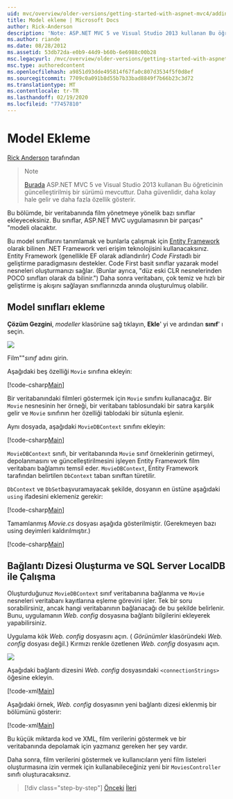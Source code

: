 ```yaml
---
uid: mvc/overview/older-versions/getting-started-with-aspnet-mvc4/adding-a-model
title: Model ekleme | Microsoft Docs
author: Rick-Anderson
description: 'Note: ASP.NET MVC 5 ve Visual Studio 2013 kullanan Bu öğreticinin güncelleştirilmiş bir sürümü mevcuttur. Daha güvenlidir, izleme ve tanıtım için çok daha kolay...'
ms.author: riande
ms.date: 08/28/2012
ms.assetid: 53db72da-e0b9-44d9-b60b-6e6988c00b28
msc.legacyurl: /mvc/overview/older-versions/getting-started-with-aspnet-mvc4/adding-a-model
msc.type: authoredcontent
ms.openlocfilehash: a9851d93dde495814f67fa0c807d3534f5f0d8ef
ms.sourcegitcommit: 7709c0a091b8d55b7b33bad8849f7b66b23c3d72
ms.translationtype: MT
ms.contentlocale: tr-TR
ms.lasthandoff: 02/19/2020
ms.locfileid: "77457810"
---
```

# <a name="adding-a-model"></a>Model Ekleme

[Rick Anderson](https://twitter.com/RickAndMSFT) tarafından

> > [!NOTE]
> > [Burada](../../getting-started/introduction/getting-started.md) ASP.NET MVC 5 ve Visual Studio 2013 kullanan Bu öğreticinin güncelleştirilmiş bir sürümü mevcuttur. Daha güvenlidir, daha kolay hale gelir ve daha fazla özellik gösterir.

Bu bölümde, bir veritabanında film yönetmeye yönelik bazı sınıflar ekleyeceksiniz. Bu sınıflar, ASP.NET MVC uygulamasının bir parçası&quot; &quot;modeli olacaktır.

Bu model sınıflarını tanımlamak ve bunlarla çalışmak için [Entity Framework](https://msdn.microsoft.com/library/bb399572(VS.110).aspx) olarak bilinen .NET Framework veri erişim teknolojisini kullanacaksınız. Entity Framework (genellikle EF olarak adlandırılır) *Code First*adlı bir geliştirme paradigmasını destekler. Code First basit sınıflar yazarak model nesneleri oluşturmanızı sağlar. (Bunlar ayrıca, &quot;düz eski CLR nesnelerinden POCO sınıfları olarak da bilinir.&quot;) Daha sonra veritabanı, çok temiz ve hızlı bir geliştirme iş akışını sağlayan sınıflarınızda anında oluşturulmuş olabilir.

## <a name="adding-model-classes"></a>Model sınıfları ekleme

**Çözüm Gezgini**, *modeller* klasörüne sağ tıklayın, **Ekle**' yi ve ardından **sınıf**' ı seçin.

![](adding-a-model/_static/image1.png)

Film&quot;&quot;*sınıf* adını girin.

Aşağıdaki beş özelliği `Movie` sınıfına ekleyin:

[!code-csharp[Main](adding-a-model/samples/sample1.cs)]

Bir veritabanındaki filmleri göstermek için `Movie` sınıfını kullanacağız. Bir `Movie` nesnesinin her örneği, bir veritabanı tablosundaki bir satıra karşılık gelir ve `Movie` sınıfının her özelliği tablodaki bir sütunla eşlenir.

Aynı dosyada, aşağıdaki `MovieDBContext` sınıfını ekleyin:

[!code-csharp[Main](adding-a-model/samples/sample2.cs)]

`MovieDBContext` sınıfı, bir veritabanında `Movie` sınıf örneklerinin getirmeyi, depolanmasını ve güncelleştirilmesini işleyen Entity Framework film veritabanı bağlamını temsil eder. `MovieDBContext`, Entity Framework tarafından belirtilen `DbContext` taban sınıftan türetilir.

`DbContext` ve `DbSet`başvuramayacak şekilde, dosyanın en üstüne aşağıdaki `using` ifadesini eklemeniz gerekir:

[!code-csharp[Main](adding-a-model/samples/sample3.cs)]

Tamamlanmış *Movie.cs* dosyası aşağıda gösterilmiştir. (Gerekmeyen bazı using deyimleri kaldırılmıştır.)

[!code-csharp[Main](adding-a-model/samples/sample4.cs)]

## <a name="creating-a-connection-string-and-working-with-sql-server-localdb"></a>Bağlantı Dizesi Oluşturma ve SQL Server LocalDB ile Çalışma

Oluşturduğunuz `MovieDBContext` sınıf veritabanına bağlanma ve `Movie` nesneleri veritabanı kayıtlarına eşleme görevini işler. Tek bir soru sorabilirsiniz, ancak hangi veritabanının bağlanacağı de bu şekilde belirlenir. Bunu, uygulamanın *Web. config* dosyasına bağlantı bilgilerini ekleyerek yapabilirsiniz.

Uygulama kök *Web. config* dosyasını açın. ( *Görünümler* klasöründeki *Web. config* dosyası değil.) Kırmızı renkle özetlenen *Web. config* dosyasını açın.

![](adding-a-model/_static/image2.png)

Aşağıdaki bağlantı dizesini *Web. config* dosyasındaki `<connectionStrings>` öğesine ekleyin.

[!code-xml[Main](adding-a-model/samples/sample5.xml)]

Aşağıdaki örnek, *Web. config* dosyasının yeni bağlantı dizesi eklenmiş bir bölümünü gösterir:

[!code-xml[Main](adding-a-model/samples/sample6.xml?highlight=6-9)]

Bu küçük miktarda kod ve XML, film verilerini göstermek ve bir veritabanında depolamak için yazmanız gereken her şey vardır.

Daha sonra, film verilerini göstermek ve kullanıcıların yeni film listeleri oluşturmasına izin vermek için kullanabileceğiniz yeni bir `MoviesController` sınıfı oluşturacaksınız.

> [!div class="step-by-step"]
> [Önceki](adding-a-view.md)
> [İleri](accessing-your-models-data-from-a-controller.md)
